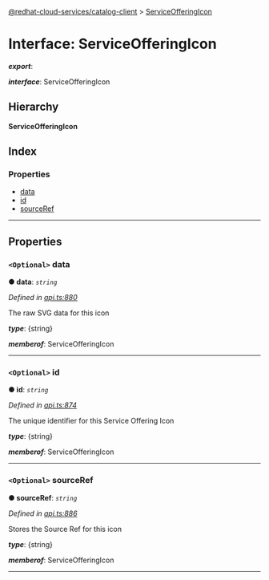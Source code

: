 [@redhat-cloud-services/catalog-client](../README.md) > [ServiceOfferingIcon](../interfaces/serviceofferingicon.md)

# Interface: ServiceOfferingIcon

*__export__*: 

*__interface__*: ServiceOfferingIcon

## Hierarchy

**ServiceOfferingIcon**

## Index

### Properties

* [data](serviceofferingicon.md#data)
* [id](serviceofferingicon.md#id)
* [sourceRef](serviceofferingicon.md#sourceref)

---

## Properties

<a id="data"></a>

### `<Optional>` data

**● data**: *`string`*

*Defined in [api.ts:880](https://github.com/RedHatInsights/javascript-clients/blob/master/packages/catalog/api.ts#L880)*

The raw SVG data for this icon

*__type__*: {string}

*__memberof__*: ServiceOfferingIcon

___
<a id="id"></a>

### `<Optional>` id

**● id**: *`string`*

*Defined in [api.ts:874](https://github.com/RedHatInsights/javascript-clients/blob/master/packages/catalog/api.ts#L874)*

The unique identifier for this Service Offering Icon

*__type__*: {string}

*__memberof__*: ServiceOfferingIcon

___
<a id="sourceref"></a>

### `<Optional>` sourceRef

**● sourceRef**: *`string`*

*Defined in [api.ts:886](https://github.com/RedHatInsights/javascript-clients/blob/master/packages/catalog/api.ts#L886)*

Stores the Source Ref for this icon

*__type__*: {string}

*__memberof__*: ServiceOfferingIcon

___

